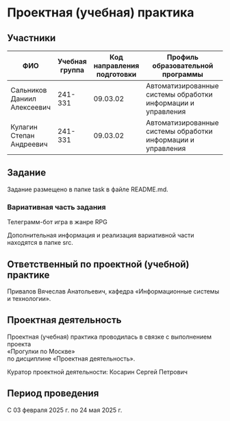 # Проектная (учебная) практика

## Участники

| ФИО                          | Учебная группа | Код направления подготовки | Профиль образовательной программы                              |
|------------------------------|----------------|----------------------------|-----------------------------------------------------------------|
| Сальников Даниил Алексеевич  | 241-331        | 09.03.02                   | Автоматизированные системы обработки информации и управления   |
| Кулагин Степан Андреевич     | 241-331        | 09.03.02                   | Автоматизированные системы обработки информации и управления   |

## Задание

Задание размещено в папке task в файле README.md.

### Вариативная часть задания 

Телеграмм-бот игра в жанре RPG 

Дополнительная информация и реализация вариативной части находятся в папке src.

## Ответственный по проектной (учебной) практике

Привалов Вячеслав Анатольевич, кафедра «Информационные системы и технологии».

## Проектная деятельность

Проектная (учебная) практика проводилась в связке с выполнением проекта  
«Прогулки по Москве»  
по дисциплине «Проектная деятельность».

Куратор проектной деятельности: Косарин Сергей Петрович

## Период проведения

С 03 февраля 2025 г. по 24 мая 2025 г.
